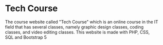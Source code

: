 # Tech Course
The course website called "Tech Course" which is an online course in the IT field that has several classes, namely graphic design classes, coding classes, and video editing classes. This website is made with PHP, CSS, SQL and Bootstrap 5
